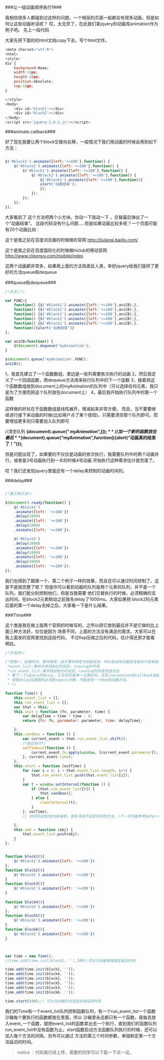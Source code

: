 ###让一组动画顺序执行1###

我相信很多人都碰到过这样的问题，一个绚丽的页面一般都会有很多动画，但是如何让这些动画听话呢？
哎，太无奈了，在此我们拿jquery的动画库animation作为例子吧。
先上一段代码


大家先把下面的的html文档copy下去，写个html文件。
```javascript
<meta charset="utf-8">
<html>
<style>
div {
	background:#aaa;
	width:18px;
	height:18px;
	position:absolute;
	top:10px;
}

</style>
<body>
	<div id='block1'></div>
	<div id='block2'></div>
</body>
<script src='jquery-1.9.1.js'></script>
```

###animate.callback###

好了现在我要让两个block交替向右移，一般情况下我们用动画的时候会用到如下方法：

```javascript

$('#block1').animate({left:'+=100'},function() {
	$('#block2').animate({left:'+=100'},function() {
		$('#block1').animate({left:'+=100'},function() {
			$('#block2').animate({left:'+=100'},function() {
				$('#block1').animate({left:'+=100'},function(){
				alert('动画结束');
				});
			});
		});
	});
});

```
大家看到了 这个方法吧两个小方块，你动一下我动一下 ，交替最后弹出了一个“动画结束”。
这段代码没有什么问题.....但是如果动画比较多呢？一个页面可能 有20个动画比如：

这个是我之前在百度浏览器的时候做的官网
http://liulanqi.baidu.com/

这个是我之前在百度国际化的时候做hiclub的移动官网
http://www.cliponyu.com/mobile/index


这两个动画都非常多，如果用上面的方法简直反人类，幸好jquery给我们提供了更好的方法queue和dequeue



###queue和dequeue###



```javascript
/*方法二*/

var FUNC=[
	function() {$('#block1').animate({left:'+=100'},aniCB);},
	function() {$('#block2').animate({left:'+=100'},aniCB);},
	function() {$('#block1').animate({left:'+=100'},aniCB);},
	function() {$('#block2').animate({left:'+=100'},aniCB);},
	function() {$('#block1').animate({left:'+=100'},aniCB);},
	function(){alert('动画结束')}
];

var aniCB=function() {
	$(document).dequeue('myAnimation');
}

$(document).queue('myAnimation',FUNC);
aniCB();
```

1，我首先建立了一个函数数组，里边是一些列需要依次执行的动画
2，然后我定义了一个回调函数，用dequeue方法用来执行队列中的下一个函数
3，接着把这个函数数组放到document上的myAnimation的队列中（可以选择任何元素，我只是为了方便而把这个队列放在document上）
4，最后我开始执行队列中的第一个函数

这样做的好处在于函数数组是线性展开，增减起来非常方便。
而且，当不要要继续进行接下来动画的时候(比如用户点了某个按钮)，只需要清空那个队列即可。而要增加更多则只需要加入队列即可

//清空队列
**$(document).queue(“myAnimation”,[]);**
//加一个新的函数放在最后
**$(document).queue(“myAnimation”,function(){alert(“动画真的结束了！”)});**

但是问题出现了，如果要的不仅仅是动画的依次执行，我需要队列中的两个动画并行，或者是3号动画执行到一半的时候4号动画
开始执行这种需求估计就完蛋了。

哎？我们还发现jquery里面还有一个delay来控制的动画时间的。

###delay###

```javascript

/*第三种方法*/

$(document).ready(function() {
	$('#block1')
	.animate({left: '+=100'})
	.delay(1000)
	.animate({left: '+=100'})
	.delay(1000)
	.animate({left: '+=100'});

	$('#block2')
	.delay(1000)
	.animate({left: '+=100'})
	.delay(1000)
	.animate({left: '+=100'})
	.delay(1000)
	.animate({left: '+=100'});
});

```

我们也得到了跟第一个、第二个例子一样的效果，而且还可以通过时间控制了。这是不是就完整了呢？
但是你可以看到动画的队列是两个元素的队列，并不是一个队列，我们能分别控制他们，但是当我需要
他们交替执行的时候，必须精确的支出时间。在block2元素制动之前我先delay了1000ms。大家如果把
block2的元素后面的第一个delay去掉之后，大家看一下是什么结果。


###Time###

这个类是我在做上面两个官网的时候写的，之所以把它放到最后并不是它做的比上面三种方法好，仅仅是因为
场景不同，上面的方法没有满足的需求。大家可以在我上面发的官网里找到这段代码，
不过fisp压缩之后的代码，估计得还原才能看明白。

```javascript
/*方法四*/

/*思路一，处理时间、事件顺序，由于事件绑定为初始状态。所以会出现动画还没有执行结束就开始事件阻塞动画。
 *event_list:事件仓库初始化时设定，running时不变
 *run_event_list:事件栈初始化时设定，running时改变先进先出
 * 看了一下jquery的delay，它实现的是单一元素队列，实际上animation的callback就是使用delay来实现
 * 但是delay后面跟的必须是jquery对象，不能是另一个dom的动画方法。
 * */

function Time() {
    this.event_list = [];
    this.run_event_list = [];
    var that = this;
    this.init = function (fn, parameter, time) {
        var delayTime = time ? time : 0;
        return {fn: fn, parameter: parameter, time: delayTime};

    };
    this.sandbox = function () {
        var current_event = that.run_event_list.shift();
        /*延迟执行*/
        setTimeout(function () {
            current_event.fn.apply(window, [current_event.parameter]);
        }, current_event.time);
    };
    this.start = function (outTime) {
        for (var i = 0; i < that.event_list.length; i++) {
            that.run_event_list.push(that.event_list[i]);
        }
        var t = window.setInterval(function () {
            if (that.run_event_list[0]) {
                that.sandbox();
            } else {
                clearInterval(t);
            }
        }, outTime);
        // 时间压出栈为1500毫秒，我在寻找不设定时间的方法。(下一步可能参考deferred来进行修改)

    };
    this.add = function (obj) {
        that.event_list.push(obj);
    }
};


function block1(){
	$('#block1').animate({left: '+=100'})
};
function block2(){
	$('#block1').animate({left: '+=100'})
}
function block3(){
	$('#block1').animate({left: '+=100'})
}
	
function block4(){
	$('#block2').animate({left: '+=100'})
};
function block5(){
	$('#block2').animate({left: '+=100'})
}
function block6(){
	$('#block2').animate({left: '+=100'})
}



var time = new Time();
//time.add(time.init(block1, ''),500);可以为动画单独指定延迟时间

time.add(time.init(block1, ''));
time.add(time.init(block4, ''));
time.add(time.init(block2, ''));
time.add(time.init(block5, ''));
time.add(time.init(block3, ''));
time.add(time.init(block6, ''));

time.start(500);// 可以为动画队列设定总体延迟时间


```

我们的Time有一个event_list队列控制函数队列，有一个run_event_list一个函数沙箱每个要执行的函数都放在里面，所以
沙箱里永远都只有一个函数，我每去放入event_一个函数，就把event_list的函数拿出去一个执行，直到我们的函数队列
run_event_list中没有函数为止。start函数启动方法函数队列执行的时候，还可以加入每个方法的间隔，另外可以通过
方法的第三个时间参数，单独制定某一个方法延迟的时间。

> notice ：代码我已经上传，需要的同学可以下载一下试一试。
